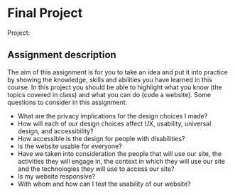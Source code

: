# Final Project

Project:

## Assignment description
The aim of this assignment is for you to take an idea and put it into practice by showing the 
knowledge, skills and abilities you have learned in this course. In this project you should be 
able to highlight what you know (the topics covered in class) and what you can do (code a 
website). Some questions to consider in this assignment:  
* What are the privacy implications for the design choices I made?   
* How will each of our design choices affect UX, usability, universal design, and 
accessibility?   
* How accessible is the design for people with disabilities? 
* Is the website usable for everyone? 
* Have we taken into consideration the people that will use our site, the activities they 
will engage in, the context in which they will use our site and the technologies they 
will use to access our site?  
* Is my website responsive? 
* With whom and how can I test the usability of our website? 
